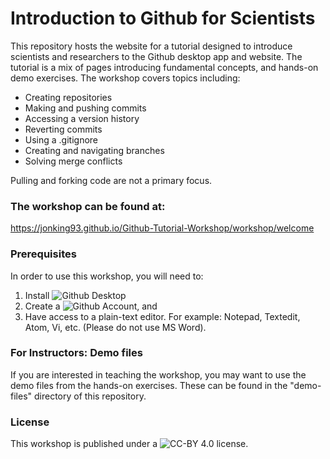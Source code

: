 # Introduction to Github for Scientists

This repository hosts the website for a tutorial designed to introduce scientists and researchers to the Github desktop app and website. The tutorial is a mix of pages introducing fundamental concepts, and hands-on demo exercises. The workshop covers topics including:
* Creating repositories
* Making and pushing commits
* Accessing a version history
* Reverting commits
* Using a .gitignore
* Creating and navigating branches
* Solving merge conflicts

Pulling and forking code are not a primary focus.

### The workshop can be found at:
https://jonking93.github.io/Github-Tutorial-Workshop/workshop/welcome

### Prerequisites
In order to use this workshop, you will need to:
1. Install ![Github Desktop](https://desktop.github.com/)
2. Create a ![Github Account](https://github.com/), and
3. Have access to a plain-text editor. For example: Notepad, Textedit, Atom, Vi, etc. (Please do not use MS Word).

### For Instructors: Demo files
If you are interested in teaching the workshop, you may want to use the demo files from the hands-on exercises. These can be found in the "demo-files" directory of this repository.

### License
This workshop is published under a ![CC-BY 4.0](https://creativecommons.org/licenses/by/4.0/legalcode) license.
